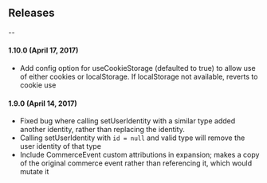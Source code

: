 ## Releases
--
#### 1.10.0 (April 17, 2017)
*  Add config option for useCookieStorage (defaulted to true) to allow use of either cookies or localStorage. If localStorage not available, reverts to cookie use

#### 1.9.0 (April 14, 2017)
*  Fixed bug where calling setUserIdentity with a similar type added another identity, rather than replacing the identity.
*  Calling setUserIdentity with `id = null` and valid type will remove the user identity of that type
*  Include CommerceEvent custom attributions in expansion; makes a copy of the original commerce event rather than referencing it, which would mutate it
